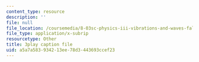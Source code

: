 ```yaml
---
content_type: resource
description: ''
file: null
file_location: /coursemedia/8-03sc-physics-iii-vibrations-and-waves-fall-2016/a5a7a583934213ee78d3443693ccef23_BX4QPdP7fT8.srt
file_type: application/x-subrip
resourcetype: Other
title: 3play caption file
uid: a5a7a583-9342-13ee-78d3-443693ccef23
---
```

